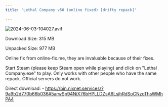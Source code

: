 ```yaml
---
title: 'Lethal Company v50 (online fixed) [drifty repack]'

---
```

![2024-06-03-104027.avif](https://driftywinds.github.io/drifty_repacks/assets/2024-06-03-104027.avif)

Download Size: 315 MB

Unpacked Size: 977 MB

Online fix from online-fix.me, they are invaluable because of their fixes.

Start Steam (please keep Steam open while playing) and click on "Lethal Company.exe" to play. Only works with other people who have the same repack. Official servers do not work.

Direct download: - https://bin.nixnet.services/?9a9b2d770b66b036#5arwSp94NiX76bHPLLDZsA6LsjhRdSoCNzoThsWMhPA4


